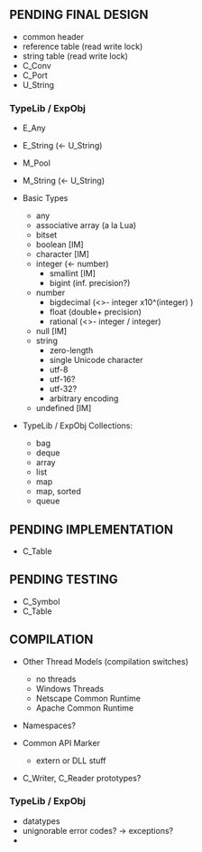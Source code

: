 ## PENDING FINAL DESIGN

- common header
- reference table (read write lock)
- string table (read write lock)
- C_Conv
- C_Port
- U_String

### TypeLib / ExpObj

- E_Any
- E_String (<- U_String)
- M_Pool
- M_String (<- U_String)

- Basic Types
  - any
  - associative array (a la Lua)
  - bitset
  - boolean [IM]
  - character [IM]
  - integer (<- number)
    - smallint [IM]
    - bigint (inf. precision?)
  - number
    - bigdecimal (<>- integer x10^(integer) )
    - float (double+ precision)
    - rational (<>- integer / integer)
  - null [IM]
  - string
    - zero-length
    - single Unicode character
    - utf-8
    - utf-16?
    - utf-32?
    - arbitrary encoding
  - undefined [IM]

- TypeLib / ExpObj Collections:
    - bag
    - deque
    - array
    - list
    - map
    - map, sorted
    - queue

## PENDING IMPLEMENTATION

- C_Table

## PENDING TESTING

- C_Symbol
- C_Table

## COMPILATION

- Other Thread Models (compilation switches)
  - no threads
  - Windows Threads
  - Netscape Common Runtime
  - Apache Common Runtime

- Namespaces?

- Common API Marker
  - extern or DLL stuff

- C_Writer, C_Reader prototypes?

### TypeLib / ExpObj

- datatypes
- unignorable error codes? -> exceptions?
- 
